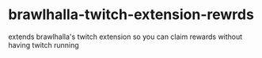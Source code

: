 # brawlhalla-twitch-extension-rewrds
extends brawlhalla's twitch extension so you can claim rewards without having twitch running 
